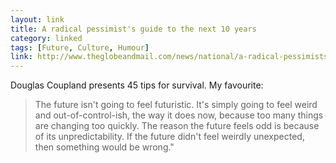 ```yaml
---
layout: link
title: A radical pessimist's guide to the next 10 years
category: linked
tags: [Future, Culture, Humour]
link: http://www.theglobeandmail.com/news/national/a-radical-pessimists-guide-to-the-next-10-years/article1750609/singlepage/#articlecontent
---
```


Douglas Coupland presents 45 tips for survival. My favourite:

> The future isn't going to feel futuristic. It's simply going to feel weird and out-of-control-ish, the way it does now, because too many things are changing too quickly. The reason the future feels odd is because of its unpredictability. If the future didn't feel weirdly unexpected, then something would be wrong."